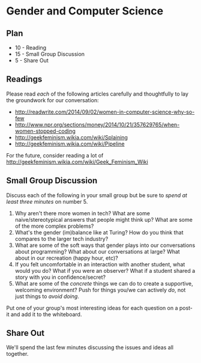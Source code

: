 # Gender and Computer Science

## Plan

* 10 - Reading
* 15 - Small Group Discussion
* 5 - Share Out

## Readings

Please read *each* of the following articles carefully and thoughtfully to lay the groundwork for our conversation:

* http://readwrite.com/2014/09/02/women-in-computer-science-why-so-few
* http://www.npr.org/sections/money/2014/10/21/357629765/when-women-stopped-coding
* http://geekfeminism.wikia.com/wiki/Splaining
* http://geekfeminism.wikia.com/wiki/Pipeline

For the future, consider reading a lot of http://geekfeminism.wikia.com/wiki/Geek_Feminism_Wiki

## Small Group Discussion

Discuss each of the following in your small group but be sure to *spend at least three minutes* on number 5.

1. Why aren't there more women in tech? What are some naive/stereotypical answers that people might think up?
What are some of the more complex problems?
2. What's the gender (im)balance like at Turing? How do you think that compares to the larger tech industry?
3. What are some of the soft ways that gender plays into our conversations about programming? What about our conversations
at large? What about in our recreation (happy hour, etc)?
4. If you felt uncomfortable in an interaction with another student, what would you do? What if you were an observer?
What if a student shared a story with you in confidence/secret?
5. What are some of the *concrete* things we can do to create a supportive, welcoming environment? Push for things you/we
can actively *do*, not just things to *avoid doing*.

Put one of your group's most interesting ideas for each question on a post-it and add it to the whiteboard.

## Share Out

We'll spend the last few minutes discussing the issues and ideas all together.
